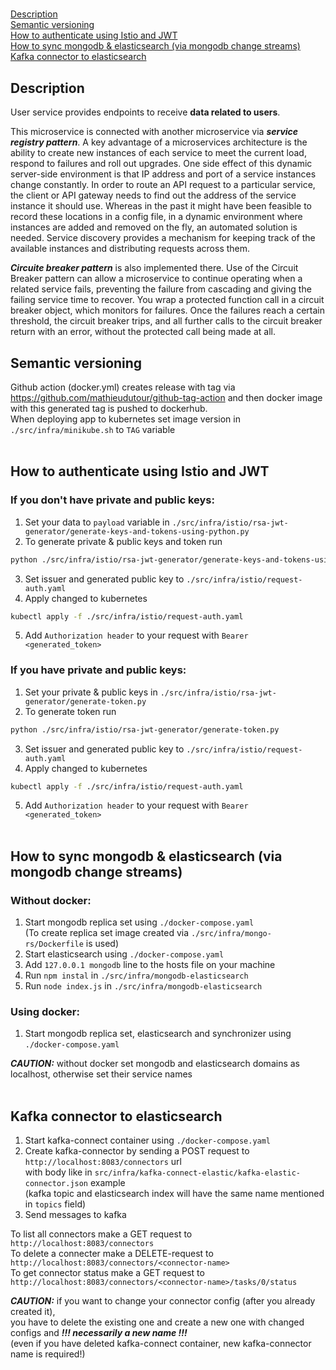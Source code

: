 
##### 
[Description](#description)<br/>
[Semantic versioning](#version)<br/>
[How to authenticate using Istio and JWT](#istio)<br/>
[How to sync mongodb & elasticsearch (via mongodb change streams)](#sync_changestreams)
[Kafka connector to elasticsearch](#sync_kafka)


<a id="description"></a>
## Description

User service provides endpoints to receive **data related to users**.<br/>

This microservice is connected with another microservice via ***service registry pattern***. A key advantage of a microservices architecture is the ability to create new instances of each service to meet the current load, respond to failures and roll out upgrades. One side effect of this dynamic server-side environment is that IP address and port of a service instances change constantly. In order to route an API request to a particular service, the client or API gateway needs to find out the address of the service instance it should use. Whereas in the past it might have been feasible to record these locations in a config file, in a dynamic environment where instances are added and removed on the fly, an automated solution is needed. Service discovery provides a mechanism for keeping track of the available instances and distributing requests across them.

***Circuite breaker pattern*** is also implemented there. Use of the Circuit Breaker pattern can allow a microservice to continue operating when a related service fails, preventing the failure from cascading and giving the failing service time to recover. You wrap a protected function call in a circuit breaker object, which monitors for failures. Once the failures reach a certain threshold, the circuit breaker trips, and all further calls to the circuit breaker return with an error, without the protected call being made at all.


<a id="version"></a>
## Semantic versioning

Github action (docker.yml) creates release with tag via https://github.com/mathieudutour/github-tag-action
and then docker image with this generated tag is pushed to dockerhub. <br/>
When deploying app to kubernetes set image version in ```./src/infra/minikube.sh``` to ```TAG``` variable
<br/><br/>

<a id="istio"></a>
## How to authenticate using Istio and JWT

### If you don't have private and public keys:

1. Set your data to ```payload``` variable in ```./src/infra/istio/rsa-jwt-generator/generate-keys-and-tokens-using-python.py```
2. To generate private & public keys and token run 
```bash
python ./src/infra/istio/rsa-jwt-generator/generate-keys-and-tokens-using-python.py
```
3. Set issuer and generated public key to ```./src/infra/istio/request-auth.yaml```
4. Apply changed to kubernetes 
```bash
kubectl apply -f ./src/infra/istio/request-auth.yaml
```
5. Add ```Authorization header``` to your request with ```Bearer <generated_token>```


### If you have private and public keys:

1. Set your private & public keys in ```./src/infra/istio/rsa-jwt-generator/generate-token.py```
2. To generate token run
```bash
python ./src/infra/istio/rsa-jwt-generator/generate-token.py
```
3. Set issuer and generated public key to ```./src/infra/istio/request-auth.yaml```
4. Apply changed to kubernetes
```bash
kubectl apply -f ./src/infra/istio/request-auth.yaml
```
5. Add ```Authorization header``` to your request with ```Bearer <generated_token>```
<br/><br/>


<a id="sync_changestreams"></a>
## How to sync mongodb & elasticsearch (via mongodb change streams)
### Without docker:
1. Start mongodb replica set using ```./docker-compose.yaml``` <br/>
(To create replica set image created via ```./src/infra/mongo-rs/Dockerfile``` is used)
2. Start elasticsearch using ```./docker-compose.yaml```
3. Add ```127.0.0.1 mongodb``` line to the hosts file on your machine
4. Run ```npm instal``` in ```./src/infra/mongodb-elasticsearch```
5. Run ```node index.js``` in ```./src/infra/mongodb-elasticsearch```

### Using docker:

1. Start mongodb replica set, elasticsearch and synchronizer using ```./docker-compose.yaml``` <br/>

***CAUTION:*** without docker set mongodb and elasticsearch domains as localhost,
otherwise set their service names
<br/><br/>


<a id="sync_kafka"></a>
## Kafka connector to elasticsearch

1. Start kafka-connect container using ```./docker-compose.yaml``` <br/>
2. Create kafka-connector by sending a POST request to ```http://localhost:8083/connectors``` url <br/>
with body like in ```src/infra/kafka-connect-elastic/kafka-elastic-connector.json``` example <br/>
   (kafka topic and elasticsearch index will have the same name mentioned in ```topics``` field) <br/>
3. Send messages to kafka

To list all connectors make a GET request to ```http://localhost:8083/connectors``` <br/>
To delete a connecter make a DELETE-request to ```http://localhost:8083/connectors/<connector-name>``` <br/>
To get connector status make a GET request to ```http://localhost:8083/connectors/<connector-name>/tasks/0/status``` <br/>

***CAUTION:*** if you want to change your connector config (after you already created it), <br/>
you have to delete the existing one and create a new one with changed configs and
***!!! necessarily a new name !!!*** <br/>
(even if you have deleted kafka-connect container, new kafka-connector name is required!) 


